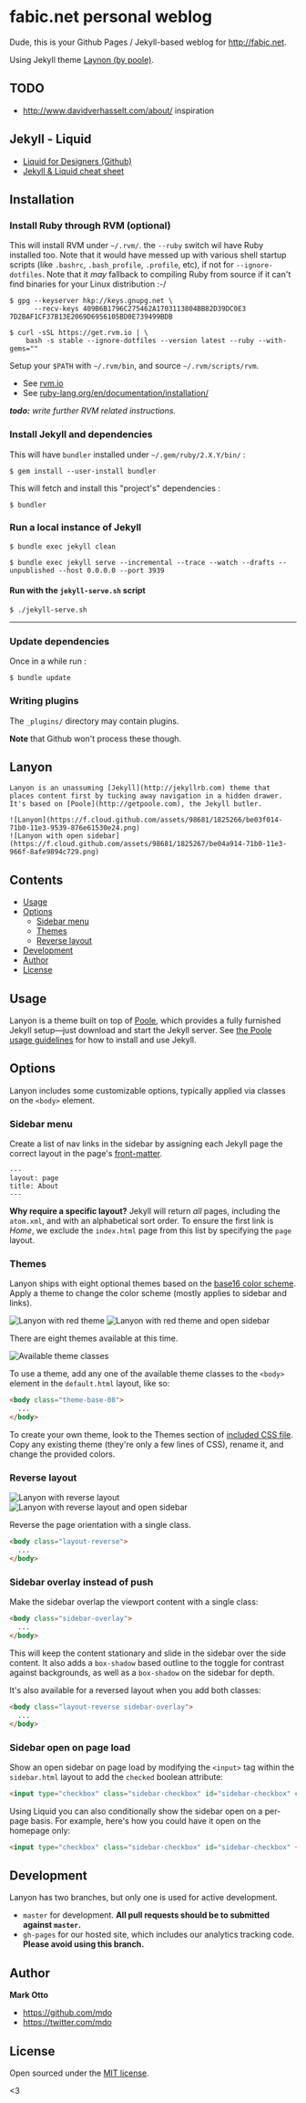 # fabic.net personal weblog

Dude, this is your Github Pages / Jekyll-based weblog for <http://fabic.net>.

Using Jekyll theme [Laynon (by poole)](https://github.com/poole/lanyon/).

## TODO

* <http://www.davidverhasselt.com/about/> inspiration

## Jekyll - Liquid

* [Liquid for Designers (Github)](https://github.com/Shopify/liquid/wiki/Liquid-for-Designers)
* [Jekyll & Liquid cheat sheet](https://learn.cloudcannon.com/jekyll-cheat-sheet/)

## Installation

### Install Ruby through RVM (optional)

This will install RVM under `~/.rvm/`. the `--ruby` switch wil have Ruby installed too.
Note that it would have messed up with various shell startup scripts (like `.bashrc`, `.bash_profile`, `.profile`, etc),
if not for `--ignore-dotfiles`. Note that it _may_ fallback to compiling Ruby
from source if it can't find binaries for your Linux distribution :-/

    $ gpg --keyserver hkp://keys.gnupg.net \
          --recv-keys 409B6B1796C275462A1703113804BB82D39DC0E3 7D2BAF1CF37B13E2069D6956105BD0E739499BDB

    $ curl -sSL https://get.rvm.io | \
        bash -s stable --ignore-dotfiles --version latest --ruby --with-gems=""

Setup your `$PATH` with `~/.rvm/bin`, and source `~/.rvm/scripts/rvm`.

* See [rvm.io](http://rvm.io/)
* See [ruby-lang.org/en/documentation/installation/](https://www.ruby-lang.org/en/documentation/installation/)

_**todo:** write further RVM related instructions._

### Install Jekyll and dependencies

This will have `bundler` installed under `~/.gem/ruby/2.X.Y/bin/` :

    $ gem install --user-install bundler

This will fetch and install this "project's" dependencies :

    $ bundler

### Run a local instance of Jekyll

    $ bundle exec jekyll clean

    $ bundle exec jekyll serve --incremental --trace --watch --drafts --unpublished --host 0.0.0.0 --port 3939

#### Run with the `jekyll-serve.sh` script

    $ ./jekyll-serve.sh

<hr/>

### Update dependencies

Once in a while run :

    $ bundle update

### Writing plugins

The `_plugins/` directory may contain plugins.

__Note__ that Github won't process these though.

## Lanyon

    Lanyon is an unassuming [Jekyll](http://jekyllrb.com) theme that places content first by tucking away navigation in a hidden drawer. It's based on [Poole](http://getpoole.com), the Jekyll butler.

    ![Lanyon](https://f.cloud.github.com/assets/98681/1825266/be03f014-71b0-11e3-9539-876e61530e24.png)
    ![Lanyon with open sidebar](https://f.cloud.github.com/assets/98681/1825267/be04a914-71b0-11e3-966f-8afe9894c729.png)

## Contents

- [Usage](#usage)
- [Options](#options)
  - [Sidebar menu](#sidebar-menu)
  - [Themes](#themes)
  - [Reverse layout](#reverse-layout)
- [Development](#development)
- [Author](#author)
- [License](#license)


## Usage

Lanyon is a theme built on top of [Poole](https://github.com/poole/poole), which provides a fully furnished Jekyll setup—just download and start the Jekyll server. See [the Poole usage guidelines](https://github.com/poole/poole#usage) for how to install and use Jekyll.


## Options

Lanyon includes some customizable options, typically applied via classes on the `<body>` element.


### Sidebar menu

Create a list of nav links in the sidebar by assigning each Jekyll page the correct layout in the page's [front-matter](http://jekyllrb.com/docs/frontmatter/).

```
---
layout: page
title: About
---
```

**Why require a specific layout?** Jekyll will return *all* pages, including the `atom.xml`, and with an alphabetical sort order. To ensure the first link is *Home*, we exclude the `index.html` page from this list by specifying the `page` layout.


### Themes

Lanyon ships with eight optional themes based on the [base16 color scheme](https://github.com/chriskempson/base16). Apply a theme to change the color scheme (mostly applies to sidebar and links).

![Lanyon with red theme](https://f.cloud.github.com/assets/98681/1825270/be065110-71b0-11e3-9ed8-9b8de753a4af.png)
![Lanyon with red theme and open sidebar](https://f.cloud.github.com/assets/98681/1825269/be05ec20-71b0-11e3-91ea-a9138ef07186.png)

There are eight themes available at this time.

![Available theme classes](https://f.cloud.github.com/assets/98681/1817044/e5b0ec06-6f68-11e3-83d7-acd1942797a1.png)

To use a theme, add any one of the available theme classes to the `<body>` element in the `default.html` layout, like so:

```html
<body class="theme-base-08">
  ...
</body>
```

To create your own theme, look to the Themes section of [included CSS file](https://github.com/poole/lanyon/blob/master/public/css/lanyon.css). Copy any existing theme (they're only a few lines of CSS), rename it, and change the provided colors.


### Reverse layout

![Lanyon with reverse layout](https://f.cloud.github.com/assets/98681/1825265/be03f2e4-71b0-11e3-89f1-360705524495.png)
![Lanyon with reverse layout and open sidebar](https://f.cloud.github.com/assets/98681/1825268/be056174-71b0-11e3-88c8-5055bca4307f.png)

Reverse the page orientation with a single class.

```html
<body class="layout-reverse">
  ...
</body>
```


### Sidebar overlay instead of push

Make the sidebar overlap the viewport content with a single class:

```html
<body class="sidebar-overlay">
  ...
</body>
```

This will keep the content stationary and slide in the sidebar over the side content. It also adds a `box-shadow` based outline to the toggle for contrast against backgrounds, as well as a `box-shadow` on the sidebar for depth.

It's also available for a reversed layout when you add both classes:

```html
<body class="layout-reverse sidebar-overlay">
  ...
</body>
```

### Sidebar open on page load

Show an open sidebar on page load by modifying the `<input>` tag within the `sidebar.html` layout to add the `checked` boolean attribute:

```html
<input type="checkbox" class="sidebar-checkbox" id="sidebar-checkbox" checked>
```

Using Liquid you can also conditionally show the sidebar open on a per-page basis. For example, here's how you could have it open on the homepage only:

```html
<input type="checkbox" class="sidebar-checkbox" id="sidebar-checkbox" {% if page.title =="Home" %}checked{% endif %}>
```

## Development

Lanyon has two branches, but only one is used for active development.

- `master` for development.  **All pull requests should be to submitted against `master`.**
- `gh-pages` for our hosted site, which includes our analytics tracking code. **Please avoid using this branch.**


## Author

**Mark Otto**
- <https://github.com/mdo>
- <https://twitter.com/mdo>


## License

Open sourced under the [MIT license](LICENSE.md).

<3
